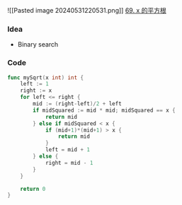 ![[Pasted image 20240531220531.png]]
[69. x 的平方根](https://leetcode.cn/problems/sqrtx/)


### Idea
- Binary search


### Code
```go
func mySqrt(x int) int {
	left := 1
	right := x
	for left <= right {
		mid := (right-left)/2 + left
		if midSquared := mid * mid; midSquared == x {
			return mid
		} else if midSquared < x {
			if (mid+1)*(mid+1) > x {
				return mid
			}
			left = mid + 1
		} else {
			right = mid - 1
		}
	}

	return 0
}
```
